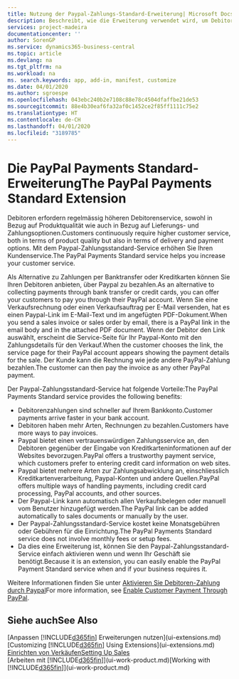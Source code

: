 ```yaml
---
title: Nutzung der Paypal-Zahlungs-Standard-Erweiterung| Microsoft Docs
description: Beschreibt, wie die Erweiterung verwendet wird, um Debitoren zu aktivieren, um Zahlungen mit Paypal zu leisten.
services: project-madeira
documentationcenter: ''
author: SorenGP
ms.service: dynamics365-business-central
ms.topic: article
ms.devlang: na
ms.tgt_pltfrm: na
ms.workload: na
ms. search.keywords: app, add-in, manifest, customize
ms.date: 04/01/2020
ms.author: sgroespe
ms.openlocfilehash: 043ebc240b2e7108c88e78c4504dfaffbe21de53
ms.sourcegitcommit: 88e4b30eaf6fa32af0c1452ce2f85ff1111c75e2
ms.translationtype: HT
ms.contentlocale: de-CH
ms.lasthandoff: 04/01/2020
ms.locfileid: "3189785"
---
```

# <a name="the-paypal-payments-standard-extension"></a><span data-ttu-id="e43d5-103">Die PayPal Payments Standard-Erweiterung</span><span class="sxs-lookup"><span data-stu-id="e43d5-103">The PayPal Payments Standard Extension</span></span>
<span data-ttu-id="e43d5-104">Debitoren erfordern regelmässig höheren Debitorenservice, sowohl in Bezug auf Produktqualität wie auch in Bezug auf Lieferungs- und Zahlungsoptionen.</span><span class="sxs-lookup"><span data-stu-id="e43d5-104">Customers continuously require higher customer service, both in terms of product quality but also in terms of delivery and payment options.</span></span> <span data-ttu-id="e43d5-105">Mit dem Paypal-Zahlungsstandard-Service erhöhen Sie Ihren Kundenservice.</span><span class="sxs-lookup"><span data-stu-id="e43d5-105">The PayPal Payments Standard service helps you increase your customer service.</span></span>

<span data-ttu-id="e43d5-106">Als Alternative zu Zahlungen per Banktransfer oder Kreditkarten können Sie Ihren Debitoren anbieten, über Paypal zu bezahlen.</span><span class="sxs-lookup"><span data-stu-id="e43d5-106">As an alternative to collecting payments through bank transfer or credit cards, you can offer your customers to pay you through their PayPal account.</span></span> <span data-ttu-id="e43d5-107">Wenn Sie eine Verkaufsrechnung oder einen Verkaufsauftrag per E-Mail versenden, hat es einen Paypal-Link im E-Mail-Text und im angefügten PDF-Dokument.</span><span class="sxs-lookup"><span data-stu-id="e43d5-107">When you send a sales invoice or sales order by email, there is a PayPal link in the email body and in the attached PDF document.</span></span> <span data-ttu-id="e43d5-108">Wenn der Debitor den Link auswählt, erscheint die Service-Seite für Ihr Paypal-Konto mit den Zahlungsdetails für den Verkauf.</span><span class="sxs-lookup"><span data-stu-id="e43d5-108">When the customer chooses the link, the service page for their PayPal account appears showing the payment details for the sale.</span></span> <span data-ttu-id="e43d5-109">Der Kunde kann die Rechnung wie jede andere PayPal-Zahlung bezahlen.</span><span class="sxs-lookup"><span data-stu-id="e43d5-109">The customer can then pay the invoice as any other PayPal payment.</span></span>

<span data-ttu-id="e43d5-110">Der Paypal-Zahlungsstandard-Service hat folgende Vorteile:</span><span class="sxs-lookup"><span data-stu-id="e43d5-110">The PayPal Payments Standard service provides the following benefits:</span></span>

* <span data-ttu-id="e43d5-111">Debitorenzahlungen sind schneller auf Ihrem Bankkonto.</span><span class="sxs-lookup"><span data-stu-id="e43d5-111">Customer payments arrive faster in your bank account.</span></span>
* <span data-ttu-id="e43d5-112">Debitoren haben mehr Arten, Rechnungen zu bezahlen.</span><span class="sxs-lookup"><span data-stu-id="e43d5-112">Customers have more ways to pay invoices.</span></span>
* <span data-ttu-id="e43d5-113">Paypal bietet einen vertrauenswürdigen Zahlungsservice an, den Debitoren gegenüber der Eingabe von Kreditkarteninformationen auf der Websites bevorzugen.</span><span class="sxs-lookup"><span data-stu-id="e43d5-113">PayPal offers a trustworthy payment service, which customers prefer to entering credit card information on web sites.</span></span>
* <span data-ttu-id="e43d5-114">Paypal bietet mehrere Arten zur Zahlungsabwicklung an, einschliesslich Kreditkartenverarbeitung, Paypal-Konten und andere Quellen.</span><span class="sxs-lookup"><span data-stu-id="e43d5-114">PayPal offers multiple ways of handling payments, including credit card processing, PayPal accounts, and other sources.</span></span>
* <span data-ttu-id="e43d5-115">Der Paypal-Link kann automatisch allen Verkaufsbelegen oder manuell vom Benutzer hinzugefügt werden.</span><span class="sxs-lookup"><span data-stu-id="e43d5-115">The PayPal link can be added automatically to sales documents or manually by the user.</span></span>
* <span data-ttu-id="e43d5-116">Der Paypal-Zahlungsstandard-Service kostet keine Monatsgebühren oder Gebühren für die Einrichtung.</span><span class="sxs-lookup"><span data-stu-id="e43d5-116">The PayPal Payments Standard service does not involve monthly fees or setup fees.</span></span>
* <span data-ttu-id="e43d5-117">Da dies eine Erweiterung ist, können Sie den Paypal-Zahlungsstandard-Service einfach aktivieren wenn und wenn Ihr Geschäft sie benötigt.</span><span class="sxs-lookup"><span data-stu-id="e43d5-117">Because it is an extension, you can easily enable the PayPal Payment Standard service when and if your business requires it.</span></span>  

<span data-ttu-id="e43d5-118">Weitere Informationen finden Sie unter [Aktivieren Sie Debitoren-Zahlung durch Paypal](sales-how-enable-payment-service-extensions.md)</span><span class="sxs-lookup"><span data-stu-id="e43d5-118">For more information, see [Enable Customer Payment Through PayPal](sales-how-enable-payment-service-extensions.md).</span></span>

## <a name="see-also"></a><span data-ttu-id="e43d5-119">Siehe auch</span><span class="sxs-lookup"><span data-stu-id="e43d5-119">See Also</span></span>
<span data-ttu-id="e43d5-120">[Anpassen [!INCLUDE[d365fin](includes/d365fin_md.md)] Erweiterungen nutzen](ui-extensions.md)</span><span class="sxs-lookup"><span data-stu-id="e43d5-120">[Customizing [!INCLUDE[d365fin](includes/d365fin_md.md)] Using Extensions](ui-extensions.md)</span></span>  
[<span data-ttu-id="e43d5-121">Einrichten von Verkäufen</span><span class="sxs-lookup"><span data-stu-id="e43d5-121">Setting Up Sales</span></span>](sales-setup-sales.md)  
<span data-ttu-id="e43d5-122">[Arbeiten mit [!INCLUDE[d365fin](includes/d365fin_md.md)]](ui-work-product.md)</span><span class="sxs-lookup"><span data-stu-id="e43d5-122">[Working with [!INCLUDE[d365fin](includes/d365fin_md.md)]](ui-work-product.md)</span></span>
